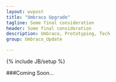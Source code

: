 ```yaml
---
layout: wvpost
title: "Umbraco Upgrade"
tagline: Some final consideration
header: Some final consideration
description: Umbraco, Prototyping, Tech
group: Umbraco_Update

---
```

{% include JB/setup %}

###Coming Soon...

